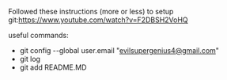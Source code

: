 Followed these instructions (more or less) to setup git:https://www.youtube.com/watch?v=F2DBSH2VoHQ

useful commands:
- git config --global user.email "evilsupergenius4@gmail.com"
- git log
- git add README.MD
